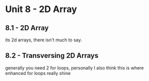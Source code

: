 # Unit 8 - 2D Array

## 8.1 - 2D Array
its 2d arrays, there isn't much to say.
## 8.2 - Transversing 2D Arrays
generally you need 2 for loops, personally I also think this is where enhanced for loops really shine
